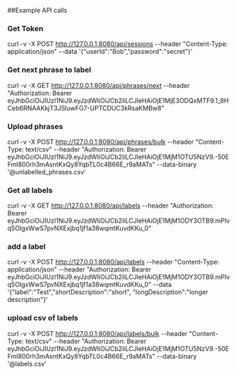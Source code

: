 

##Example API calls

### Get Token
curl -v -X POST http://127.0.0.1:8080/api/sessions --header "Content-Type: application/json" --data '{"userId":"Bob","password":"secret"}'

### Get next phrase to label
curl -v -X GET http://127.0.0.1:8080/api/phrases/next --header "Authorization: Bearer eyJhbGciOiJIUzI1NiJ9.eyJzdWIiOiJCb2IiLCJleHAiOjE1MjE3ODQxMTF9.1_8HCeb6RNAAKkjT3JSluwFG7-UPTCDUC3kRsaKMBw8"

### Upload phrases
curl -v -X POST http://127.0.0.1:8080/api/phrases/bulk --header "Content-Type: text/csv" --header "Authorization: Bearer eyJhbGciOiJIUzI1NiJ9.eyJzdWIiOiJCb2IiLCJleHAiOjE1MjM1OTU5NzV9.-50EFmI800rh3mAsntKxQy8YqbTL0c4B66E_r9aMATs" --data-binary '@unlabelled_phrases.csv'

### Get all labels
curl -v -X GET http://127.0.0.1:8080/api/labels --header "Authorization: Bearer eyJhbGciOiJIUzI1NiJ9.eyJzdWIiOiJCb2IiLCJleHAiOjE1MjM1ODY3OTB9.mPIvq5OIgxWwS7pvNXExjbq1jf1a38wqmtKuvdKKu_0"

### add a label
curl -v -X POST http://127.0.0.1:8080/api/labels --header "Content-Type: application/json" --header "Authorization: Bearer eyJhbGciOiJIUzI1NiJ9.eyJzdWIiOiJCb2IiLCJleHAiOjE1MjM1ODY3OTB9.mPIvq5OIgxWwS7pvNXExjbq1jf1a38wqmtKuvdKKu_0" --data '{"label":"Test","shortDescription":"short", "longDescription":"longer description"}'

### upload csv of labels
curl -v -X POST http://127.0.0.1:8080/api/labels/bulk --header "Content-Type: text/csv" --header "Authorization: Bearer eyJhbGciOiJIUzI1NiJ9.eyJzdWIiOiJCb2IiLCJleHAiOjE1MjM1OTU5NzV9.-50EFmI800rh3mAsntKxQy8YqbTL0c4B66E_r9aMATs" --data-binary '@labels.csv'

